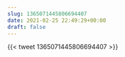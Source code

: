 ```yaml
---
slug: 1365071445806694407
date: 2021-02-25 22:49:29+00:00
draft: false
---
```


{{< tweet 1365071445806694407 >}}
